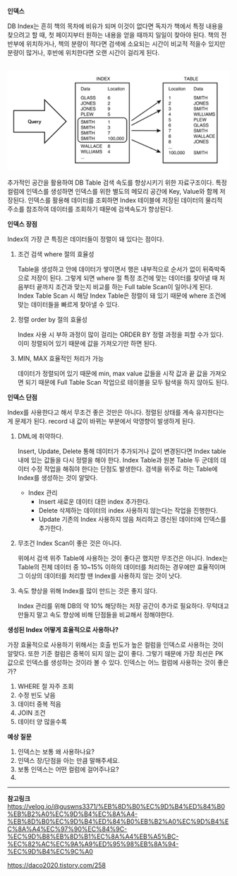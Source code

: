 **인덱스**

DB Index는 흔히 책의 목차에 비유가 되며 이것이 없다면 독자가 책에서 특정 내용을 찾으려고 할 때, 첫 페이지부터 원하는 내용을 얻을 때까지 일일이 찾아야 된다. 책의 전반부에 위치하거나, 책의 분량이 적다면 검색에 소요되는 시간이 비교적 적을수 있지만 분량이 많거나, 후반에 위치한다면 오랜 시간이 걸리게 된다.

   <br/>
   <img src="img/index.png"><br/>

추가적인 공간을 활용하여 DB Table 검색 속도를 향상시키기 위한 자료구조이다. 특정 컬럼에 인덱스를 생성하면 인덱스를 위한 별도의 메모리 공간에 Key, Value와 함께 저장된다. 인덱스를 활용해 데이터를 조회하면 Index 테이블에 저장된 데이터의 물리적 주소를 참조하여 데이터를 조회하기 때문에 검색속도가 향상된다.

**인덱스 장점**

Index의 가장 큰 특징은 데이터들이 정렬이 돼 있다는 점이다.

1. 조건 검색 where 절의 효율성

   Table을 생성하고 안에 데이터가 쌓이면서 행은 내부적으로 순서가 없이 뒤죽박죽으로 저장이 된다. 그렇게 되면 where 절 특정 조건에 맞는 데이터를 찾아낼 때 처음부터 끝까지 조건과 맞는지 비교를 하는 Full table Scan이 일어나게 된다. Index Table Scan 시 해당 Index Table은 정렬이 돼 있기 때문에 where 조건에 맞는 데이터들을 빠르게 찾아낼 수 있다.

2. 정렬 order by 절의 효율성

   Index 사용 시 부하 과정이 많이 걸리는 ORDER BY 정렬 과정을 피할 수가 있다. 이미 정렬되어 있기 때문에 값을 가져오기만 하면 된다.

3. MIN, MAX 효율적인 처리가 가능

   데이터가 정렬되어 있기 때문에 min, max value 값들을 시작 값과 끝 값을 가져오면 되기 때문에 Full Table Scan 작업으로 테이블을 모두 탐색을 하지 않아도 된다.

**인덱스 단점**

Index를 사용한다고 해서 무조건 좋은 것만은 아니다. 정렬된 상태를 계속 유지한다는게 문제가 된다. record 내 값이 바뀌는 부분에서 악영향이 발생하게 된다.

1. DML에 취약하다.

   Insert, Update, Delete 통해 데이터가 추가되거나 값이 변경된다면 Index table 내에 있는 값들을 다시 정렬을 해야 한다. Index Table과 원본 Table 두 군데의 데이터 수정 작업을 해줘야 한다는 단점도 발생한다. 검색을 위주로 하는 Table에 Index를 생성하는 것이 알맞다.

   - Index 관리
     - Insert
       새로운 데이터 대한 index 추가한다.
     - Delete
       삭제하는 데이터의 index 사용하지 않는다는 작업을 진행한다.
     - Update
       기존의 Index 사용하지 않음 처리하고 갱신된 데이터에 인덱스를 추가한다.

2. 무조건 Index Scan이 좋은 것은 아니다.

   위에서 검색 위주 Table에 사용하는 것이 좋다곤 했지만 무조건은 아니다. Index는 Table의 전체 데이터 중 10~15% 이하의 데이터를 처리하는 경우에만 효율적이며 그 이상의 데이터를 처리할 땐 Index를 사용하지 않는 것이 낫다.

3. 속도 향상을 위해 Index를 많이 만드는 것은 좋지 않다.

   Index 관리를 위해 DB의 약 10% 해당하는 저장 공간이 추가로 필요하다. 무턱대고 만들지 말고 속도 향상에 비해 단점들을 비교해서 정해야한다.

**생성된 Index 어떻게 효율적으로 사용하나?**

가장 효율적으로 사용하기 위해서는 호출 빈도가 높은 컬럼을 인덱스로 사용하는 것이 알맞다. 또한 기준 컬럼은 중복이 되지 않는 값이 좋다. 그렇기 때문에 가장 최선은 PK 값으로 인덱스를 생성하는 것이라 볼 수 있다. 인덱스는 어느 컬럼에 사용하는 것이 좋은가?

1. WHERE 절 자주 조회
2. 수정 빈도 낮음
3. 데이터 중복 적음
4. JOIN 조건
5. 데이터 양 많을수록

**예상 질문**

1. 인덱스는 보통 왜 사용하나요?
2. 인덱스 장/단점을 아는 만큼 말해주세요.
3. 보통 인덱스는 어떤 컬럼에 걸어주나요?
4.

---

**참고링크**
https://velog.io/@guswns3371/%EB%8D%B0%EC%9D%B4%ED%84%B0%EB%B2%A0%EC%9D%B4%EC%8A%A4-%EB%8D%B0%EC%9D%B4%ED%84%B0%EB%B2%A0%EC%9D%B4%EC%8A%A4%EC%97%90%EC%84%9C-%EC%9D%B8%EB%8D%B1%EC%8A%A4%EB%A5%BC-%EC%82%AC%EC%9A%A9%ED%95%98%EB%8A%94-%EC%9D%B4%EC%9C%A0

https://daco2020.tistory.com/258
